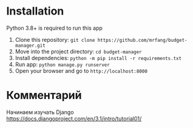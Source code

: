 # Installation

Python 3.8+ is required to run this app

1. Clone this repository: `git clone https://github.com/mrfang/budget-manager.git`
2. Move into the project directory: `cd budget-manager`
3. Install dependencies: `python -m pip install -r requirements.txt`
4. Run app: `python manage.py runserver`
5. Open your browser and go to `http://localhost:8000`

# Комментарий
Начинаем изучать Django
https://docs.djangoproject.com/en/3.1/intro/tutorial01/